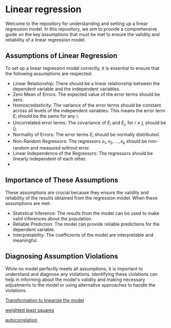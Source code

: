 # Linear regression

Welcome to the repository for understanding and setting up a linear regression model. In this repository, we aim to provide a comprehensive guide on the key assumptions that must be met to ensure the validity and reliability of a linear regression model.

## Assumptions of Linear Regression
To set up a linear regression model correctly, it is essential to ensure that the following assumptions are respected:

  - Linear Relationship:
There should be a linear relationship between the dependent variable and the independent variables.
  - Zero Mean of Errors:
The expected value of the error terms should be zero.
  - Homoscedasticity:
The variance of the error terms should be constant across all levels of the independent variables. This means the error term $E_i$ should be the same for any $i$.
  - Uncorrelated error terms:
The covariance of $E_i$ and $E_j$, for $i\neq j$, should be 0.
  - Normality of Errors:
The error terms $E_i$ should be normally distributed.
  - Non-Random Regressors:
The regressors $x_1, x_2, ..., x_k$ should be non-random and measured without error.
  - Linear Independence of the Regressors:
The regressors should be linearly independent of each other.
  - 

## Importance of These Assumptions
These assumptions are crucial because they ensure the validity and reliability of the results obtained from the regression model. When these assumptions are met:

  - Statistical Inference: The results from the model can be used to make valid inferences about the population.
  - Reliable Prediction: The model can provide reliable predictions for the dependent variable.
  - Interpretability: The coefficients of the model are interpretable and meaningful.

## Diagnosing Assumption Violations
While no model perfectly meets all assumptions, it is important to understand and diagnose any violations. Identifying these violations can help in informing about the model's validity and making necessary adjustments to the model or using alternative approaches to handle the violations.

[Transformation to linearize the model](Transformation-to-linearize-the-model.md)

[weighted least squares](Weighted-Least-Squares.md)

[autocorrelation](autocorrelation.md)

